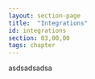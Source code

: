 ```yaml
---
layout: section-page
title:  "Integrations"
id: integrations
section: 03,00,00
tags: chapter
---
```


asdsadsadsa